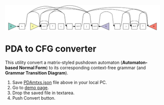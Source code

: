 ![](https://github.com/ubeito/biCREtools/blob/main/biCREdiagramEx1.png)

# PDA to CFG converter

This utility convert a matrix-styled pushdown automaton (**Automaton-based Normal Form**) to its corresponding context-free grammar (and **Grammar Transition Diagram**).

1. Save [PDAmtxs.json](https://github.com/ubeito/PDAtoCFGconverter/blob/main/PDAmtxs.json) file above in your local PC. 
2. Go to [demo page](https://ubeito.github.io//PDAtoCFG.html).
3. Drop the saved file in textarea.
4. Push Convert button.

